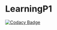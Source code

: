 # LearningP1

[![Codacy Badge](https://api.codacy.com/project/badge/Grade/ae91f411cab44a40a3a2475c67674e20)](https://app.codacy.com/manual/99002513/LearningP1?utm_source=github.com&utm_medium=referral&utm_content=99002513/LearningP1&utm_campaign=Badge_Grade_Dashboard)